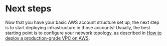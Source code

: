 # Next steps

Now that you have your basic AWS account structure set up, the next step is to start deploying infrastructure in those
accounts! Usually, the best starting point is to configure your network topology, as described in
[How to deploy a production-grade VPC on AWS](../2-vpc/stub.md).
